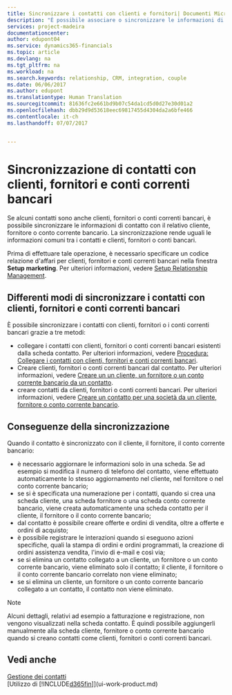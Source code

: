 ```yaml
---
title: Sincronizzare i contatti con clienti e fornitori| Documenti Microsoft
description: "È possibile associare o sincronizzare le informazioni di contatto dei contatti che sono anche clienti, fornitori o conti correnti bancari, in modo da aggiornate le informazioni una volta sola."
services: project-madeira
documentationcenter: 
author: edupont04
ms.service: dynamics365-financials
ms.topic: article
ms.devlang: na
ms.tgt_pltfrm: na
ms.workload: na
ms.search.keywords: relationship, CRM, integration, couple
ms.date: 06/06/2017
ms.author: edupont
ms.translationtype: Human Translation
ms.sourcegitcommit: 81636fc2e661bd9b07c54da1cd5d0d27e30d01a2
ms.openlocfilehash: dbb29d9d53618eec69817455d4304da2a6bfe466
ms.contentlocale: it-ch
ms.lasthandoff: 07/07/2017


---
```

# <a name="synchronizing-contacts-with-customers-vendors-and-bank-accounts"></a>Sincronizzazione di contatti con clienti, fornitori e conti correnti bancari
Se alcuni contatti sono anche clienti, fornitori o conti correnti bancari, è possibile sincronizzare le informazioni di contatto con il relativo cliente, fornitore o conto corrente bancario. La sincronizzazione rende uguali le informazioni comuni tra i contatti e clienti, fornitori o conti bancari.  

Prima di effettuare tale operazione, è necessario specificare un codice relazione d'affari per clienti, fornitori e conti correnti bancari nella finestra **Setup marketing**. Per ulteriori informazioni, vedere [Setup Relationship Management](marketing-setup-marketing.md).

## <a name="different-ways-to-synchronize-contacts-with-customers-vendors-and-bank-accounts"></a>Differenti modi di sincronizzare i contatti con clienti, fornitori e conti correnti bancari
È possibile sincronizzare i contatti con clienti, fornitori o i conti correnti bancari grazie a tre metodi:

* collegare i contatti con clienti, fornitori o conti correnti bancari esistenti dalla scheda contatto. Per ulteriori informazioni, vedere [Procedura: Collegare i contatti con clienti, fornitori e conti correnti bancari](marketing-how-link-contact.md).
* Creare clienti, fornitori o conti correnti bancari dal contatto. Per ulteriori informazioni, vedere [Creare un un cliente, un fornitore o un conto corrente bancario da un contatto](marketing-how-create-contacts-new-customers-vendors-bank-accounts.md).
* creare contatti da clienti, fornitori o conti correnti bancari. Per ulteriori informazioni, vedere [Creare un contatto per una società da un cliente, fornitore o conto corrente bancario](marketing-how-create-contact-companies.md).

## <a name="consequences-of-synchronization"></a>Conseguenze della sincronizzazione
Quando il contatto è sincronizzato con il cliente, il fornitore, il conto corrente bancario:

* è necessario aggiornare le informazioni solo in una scheda. Se ad esempio si modifica il numero di telefono del contatto, viene effettuato automaticamente lo stesso aggiornamento nel cliente, nel fornitore o nel conto corrente bancario;
* se si è specificata una numerazione per i contatti, quando si crea una scheda cliente, una scheda fornitore o una scheda conto corrente bancario, viene creata automaticamente una scheda contatto per il cliente, il fornitore o il conto corrente bancario;
* dal contatto è possibile creare offerte e ordini di vendita, oltre a offerte e ordini di acquisto;
* è possibile registrare le interazioni quando si eseguono azioni specifiche, quali la stampa di ordini e ordini programmati, la creazione di ordini assistenza vendita, l'invio di e-mail e così via;
* se si elimina un contatto collegato a un cliente, un fornitore o un conto corrente bancario, viene eliminato solo il contatto; il cliente, il fornitore o il conto corrente bancario correlato non viene eliminato;
* se si elimina un cliente, un fornitore o un conto corrente bancario collegato a un contatto, il contatto non viene eliminato.

> [!NOTE]  
>   Alcuni dettagli, relativi ad esempio a fatturazione e registrazione, non vengono visualizzati nella scheda contatto. È quindi possibile aggiungerli manualmente alla scheda cliente, fornitore o conto corrente bancario quando si creano contatti come clienti, fornitori o conti correnti bancari.

## <a name="see-also"></a>Vedi anche
[Gestione dei contatti](marketing-contacts.md)  
[Utilizzo di [!INCLUDE[d365fin](includes/d365fin_md.md)]](ui-work-product.md)

